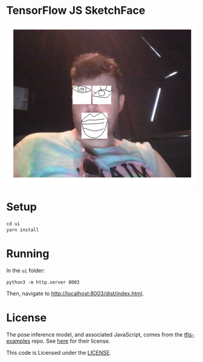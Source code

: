 # TensorFlow JS SketchFace

![](./images/screenshot_1.jpg)


# Setup

```
cd ui
yarn install
```

# Running

In the `ui` folder:

```
python3 -m http.server 8003
```

Then, navigate to <http://localhost:8003/dist/index.html>.



# License

The pose inference model, and associated JavaScript, comes from the
[tfjs-examples](https://github.com/tensorflow/tfjs-examples) repo. See
[here](https://github.com/tensorflow/tfjs-examples/blob/master/LICENSE) for
their license.

This code is Licensed under the [LICENSE](LICENSE).



